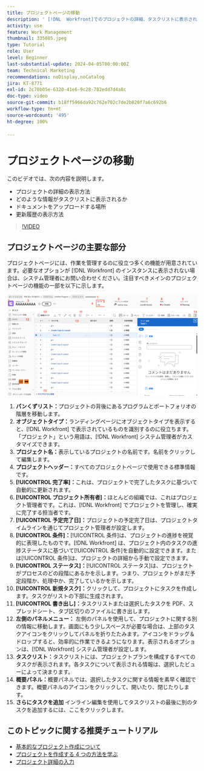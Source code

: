 ```yaml
---
title: プロジェクトページの移動
description: ' [!DNL  Workfront]でのプロジェクトの詳細、タスクリストに表示される情報、ドキュメントのアップロード先、更新履歴の表示方法について説明します。'
activity: use
feature: Work Management
thumbnail: 335085.jpeg
type: Tutorial
role: User
level: Beginner
last-substantial-update: 2024-04-05T00:00:00Z
team: Technical Marketing
recommendations: noDisplay,noCatalog
jira: KT-8771
exl-id: 2c70b05e-6320-41e6-9c28-782edd7d4a8c
doc-type: video
source-git-commit: b18ff5966da92c762e702c7de2b020f7a6c692b6
workflow-type: tm+mt
source-wordcount: '495'
ht-degree: 100%

---
```


# プロジェクトページの移動

このビデオでは、次の内容を説明します。

* プロジェクトの詳細の表示方法
* どのような情報がタスクリストに表示されるか
* ドキュメントをアップロードする場所
* 更新履歴の表示方法

>[!VIDEO](https://video.tv.adobe.com/v/335085/?quality=12&learn=on)

## プロジェクトページの主要な部分

プロジェクトページには、作業を管理するのに役立つ多くの機能が用意されています。必要なオプションが [!DNL Workfront] のインスタンスに表示されない場合は、システム管理者にお問い合わせください。注目すべきメインのプロジェクトページの機能の一部を以下に示します。

![プロジェクトページのスクリーンショット](assets/project-page-graphic-for-planner-v2.png)

1. **パンくずリスト：**&#x200B;プロジェクトの背後にあるプログラムとポートフォリオの階層を移動します。
2. **オブジェクトタイプ：**&#x200B;ランディングページにオブジェクトタイプを表示すると、[!DNL Workfront] で表示されているものを識別するのに役立ちます。「プロジェクト」という用語は、[!DNL Workfront] システム管理者がカスタマイズできます。
3. **プロジェクト名：**&#x200B;表示しているプロジェクトの名前です。名前をクリックして編集します。
4. **プロジェクトヘッダー：**&#x200B;すべてのプロジェクトページで使用できる標準情報です。
5. **[!UICONTROL 完了率]：**&#x200B;これは、プロジェクトで完了したタスクに基づいて自動的に更新されます。
6. **[!UICONTROL プロジェクト所有者]：**&#x200B;ほとんどの組織では、これはプロジェクト管理者です。これは、[!DNL Workfront] でプロジェクトを管理し、確実に完了する担当者です。
7. **[!UICONTROL 予定完了日]：**&#x200B;プロジェクトの予定完了日は、プロジェクトタイムラインを通じてプロジェクト管理者が設定します。
8. **[!UICONTROL 条件]：**[!UICONTROL 条件]は、プロジェクトの進捗を視覚的に表現したものです。[!DNL Workfront] は、プロジェクト内のタスクの進捗ステータスに基づいて[!UICONTROL 条件]を自動的に設定できます。または[!UICONTROL 条件]は、プロジェクトの詳細から手動で設定できます。
9. **[!UICONTROL ステータス]：**[!UICONTROL ステータス]は、プロジェクトがプロセスのどの段階にあるかを示します。つまり、プロジェクトがまだ予定段階か、処理中か、完了しているかを示します。
10. **[!UICONTROL 新規タスク]：**&#x200B;クリックして、プロジェクトにタスクを作成します。タスクがリストの下部に生成されます。
11. **[!UICONTROL 書き出し]：**&#x200B;タスクリストまたは選択したタスクを PDF、スプレッドシート、タブ区切りのファイルに書き出します。
12. **左側のパネルメニュー：** 左側のパネルを使用して、プロジェクトに関する別の情報に移動します。画面にもう少しスペースが必要な場合は、上部のタスクアイコンをクリックしてパネルを折りたたみます。アイコンをドラッグ＆ドロップすると、効率的に作業できるようになります。表示されるオプションは、[!DNL Workfront] システム管理者が設定します。
13. **タスクリスト：**&#x200B;タスクリストには、プロジェクトプランを構成するすべてのタスクが表示されます。各タスクについて表示される情報は、選択したビューによって決まります。
14. **概要パネル：**&#x200B;概要パネルでは、選択したタスクに関する情報を素早く確認できます。概要パネルのアイコンをクリックして、開いたり、閉じたりします。
15. **さらにタスクを追加** インライン編集を使用してタスクリストの最後に別のタスクを追加するには、ここをクリックします。

## このトピックに関する推奨チュートリアル

* [基本的なプロジェクト作成について](/help/manage-work/projects/understand-basic-project-creation.md)
* [プロジェクトを作成する 4 つの方法を学ぶ](/help/manage-work/projects/understand-other-ways-to-create-projects.md)
* [プロジェクト詳細の入力](/help/manage-work/projects/fill-in-the-project-details.md)


